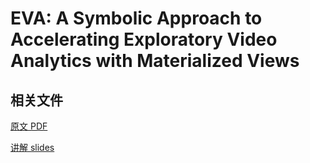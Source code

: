 # EVA: A Symbolic Approach to Accelerating Exploratory Video Analytics with Materialized Views

## 相关文件

[原文 PDF](origin/EVA%20A%20Symbolic%20Approach%20to%20Accelerating%20Exploratory%20Video%20Analytics%20with%20Materialized%20Views.pdf)

[讲解 slides](ppt/2022.10.21%20eva.pdf)